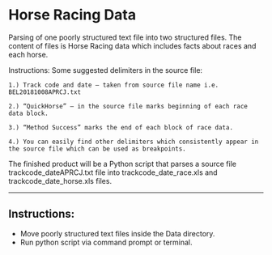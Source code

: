 # Horse Racing Data
Parsing of one poorly structured text file into two structured files. The content of files is Horse Racing data which includes facts about races and each horse. 

Instructions:
 Some suggested delimiters in the source file:

    1.) Track code and date – taken from source file name i.e. BEL20181008APRCJ.txt

    2.) “QuickHorse” – in the source file marks beginning of each race data block.

    3.) “Method Success” marks the end of each block of race data.

    4.) You can easily find other delimiters which consistently appear in the source file which can be used as breakpoints.

The finished product will be a Python script that parses a source file trackcode_dateAPRCJ.txt file into trackcode_date_race.xls and trackcode_date_horse.xls files.

---
## Instructions:
* Move poorly structured text files inside the Data directory.
* Run python script via command prompt or terminal.